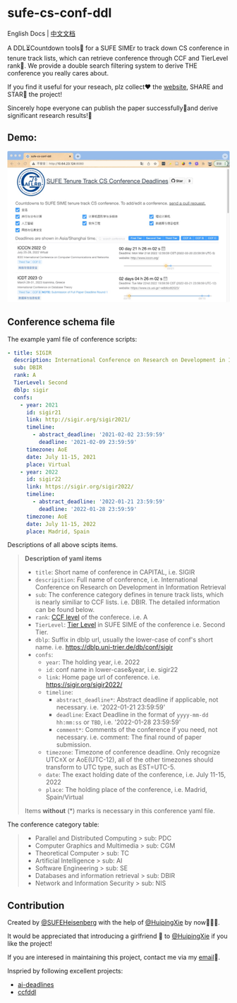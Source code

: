# sufe-cs-conf-ddl

English Docs | [中文文档](./README.zh-CN.md)

A DDL⏳Countdown tools🔧 for a SUFE SIMEr to track down CS conference in tenure track lists,
which can retrieve conference through CCF and TierLevel rank🎰. 
We provide a double search filtering system to derive THE conference you really cares about.

If you find it useful for your reseach, plz collect❤️ the [website](https://baidu.com), SHARE and STAR🌟 the project!

Sincerely hope everyone can publish the paper successfully🎉and derive significant research results!🍾
## Demo:

[![Demo Preview](.conf_list/screenshot.png)](https://github.com/SUFEHeisenberg/sufe-cs-conf-ddl/blob/main/.conf_list/screenshot.png)


## Conference schema file
The example yaml file of conference scripts: 

```yaml
- title: SIGIR
  description: International Conference on Research on Development in Information Retrieval
  sub: DBIR
  rank: A
  TierLevel: Second
  dblp: sigir
  confs:
    - year: 2021
      id: sigir21
      link: http://sigir.org/sigir2021/
      timeline:
        - abstract_deadline: '2021-02-02 23:59:59'
          deadline: '2021-02-09 23:59:59'
      timezone: AoE
      date: July 11-15, 2021
      place: Virtual
    - year: 2022
      id: sigir22
      link: https://sigir.org/sigir2022/
      timeline:
        - abstract_deadline: '2022-01-21 23:59:59'
          deadline: '2022-01-28 23:59:59'
      timezone: AoE
      date: July 11-15, 2022
      place: Madrid, Spain
```
Descriptions of all above scipts items.

> **Description of yaml items**
>
> - `title`: Short name of conference in CAPITAL, i.e. SIGIR
> - `descripition`: Full name of conference, i.e. International Conference on Research on Development in Information Retrieval
> - `sub`: The conference category defines in tenure track lists, which is nearly similiar to CCF lists. i.e. DBIR. The detailed information can be found below.
> - `rank`: [CCF level](https://www.ccf.org.cn/c/2019-04-25/663625.shtml) of the conferece. i.e. A
> - `TierLevel`: [Tier Level](https://github.com/SUFEHeisenberg/sufe-cs-conf-ddl/blob/main/.conf_list/SIME_tenure_CCF.xlsx) in SUFE SIME of the conference i.e. Second Tier.
> - `dblp`: Suffix in dblp url, usually the lower-case of conf's short name. i.e. https://dblp.uni-trier.de/db/conf/sigir
> - `confs`:
>   - `year`: The holding year, i.e. 2022
>   - `id`: conf name in lower-case&year, i.e. sigir22
>   - `link`: Home page url of conference. i.e. https://sigir.org/sigir2022/
>   - `timeline`:
>     - `abstract_deadline*`: Abstract deadline if applicable, not necessary. i.e. '2022-01-21 23:59:59'
>     - `deadline`: Exact Deadline in the format of `yyyy-mm-dd hh:mm:ss` or `TBD`, i.e. '2022-01-28 23:59:59'
>     - `comment*`: Comments of the conference if you need, not necessary. i.e. comment: The final round of paper submission.
>   - `timezone`: Timezone of conference deadline. Only recognize UTC±X or AoE(UTC-12), all of the other timezones should transform to UTC type, such as EST=UTC-5.
>   - `date`: The exact holding date of the conference, i.e. July 11-15, 2022
>   - `place`: The holding place of the conference, i.e. Madrid, Spain/Virtual
>
> Items **without** (*) marks is necessary in this conference yaml file.

The conference category table:
> - Parallel and Distributed Computing
    >   sub: PDC
> - Computer Graphics and Multimedia
    >   sub: CGM
> - Theoretical Computer
    >   sub: TC
> - Artificial Intelligence
    >   sub: AI
> - Software Engineering
    >   sub: SE
> -  Databases and information retrieval
    >   sub: DBIR
> - Network and Information Security
    >   sub: NIS


## Contribution
Created by  [@SUFEHeisenberg](https://github.com/SUFEHeisenberg) with the help of [@HuipingXie](https://github.com/HuipingXie) by now👨🏻‍💻.

It would be appreciated that introducing a girlfriend 👧 to [@HuipingXie](https://github.com/HuipingXie) if you like the project!

If you are interesed in maintaining this project, contact me via my [email](mailto:wangziyuan@163.sufe.edu.cn)👏.

Inspried by following excellent projects: 
- [ai-deadlines](https://aideadlin.es/)
- [ccfddl](https://ccfddl.github.io/)